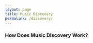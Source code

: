 ```yaml
---
layout: page
title: Music Discovery
permalink: /discovery/
---
```


### How Does Music Discovery Work?
